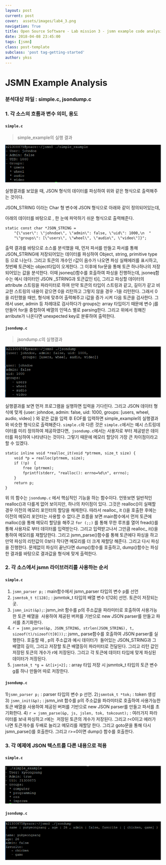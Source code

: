 ```yaml
---
layout: post
current: post
cover:  assets/images/lab4_3.png
navigation: True
title: Open Source Software - Lab mission 3 - jsmn example code analysis
date: 2018-04-08 23:45:00
tags: [jsmn]
class: post-template
subclass: 'post tag-getting-started'
author: ykss
---
```


# JSMN Example Analysis


### 분석대상 파일 : simple.c, jsondump.c



### 1. 각 소스의 흐름과 변수 의미, 용도 

#### `simple.c`

> simple_example의 실행 결과


![lab4_1](/assets/images/lab4_1.png)


실행결과를 보았을 때,  JSON 형식의 데이터를 파싱하여 위와 같은 형식으로 출력해주는 것이다.

JSON_STRING 이라는 Char 형 변수에 JSON 형식으로 아래와 같이 정의되어있는데,

아래의 데이터를 바탕으로 , 한 눈에 파악하기 쉬운 형식으로 출력해준다.

```
static const char *JSON_STRING =
	"{\"user\": \"johndoe\", \"admin\": false, \"uid\": 1000,\n  "
	"\"groups\": [\"users\", \"wheel\", \"audio\", \"video\"]}";
```

출력 결과를 바탕으로 소스를 분석했을 때, 먼저 파서를 만들고 파서를 통해 JSON_STRING에 저장되어있는 데이터를 파싱하여 Object, string, primitive type등 으로 나눈다. 그리고 토큰의 개수인 r값이 음수가 나오면 파싱 실패에러를 표시하고, 첫번째 토큰에는 object타입이 오게한다. 그 이후에 for문을 통해 토큰 하나하나의 저장되어있는 값을 분석한다.  이때 jsoneq()함수를 호출하여 파싱을 진행하는데,  jsoneq함수는 예시 데이터인 JSON _STRING과 토큰값인 t[i], 그리고 파싱할 데이터의 attribute 스트링을 파라미터로 하여 만약 토큰의 타입이 스트링과 같고, 길이가 같고 비교한 스트링의 내용이 같으면 0을 리턴하고 그렇지 않을 경우 -1을 리턴한다. 그래서 0을 리턴했을 때만, 형식에 맞추어 출력해주고 i값을 증가 시켜 다음 토큰을 검사한다. 그래서 user, admin 등 차례대로 검사하다가 groups는 array 타입이기 때문에 변수 j를 만들어 for을 중첩하여 배열의 인덱스 별로 parsing한다. 그리고 위에서 정해진 arribute가 나온다면 unexpected key로 분류하여 출력한다.



#### `jsondump.c`

> jsondump.c의 실행결과

![lab4_4](/assets/images/lab4_4.png)

실행결과를 보면 먼저 프로그램을 실행하면 입력을 기다린다. 그리고 JSON 데이터 형식에 맞게 {user: johndoe, admin: false, uid: 1000, groups: [users, wheel, audio, video] } 와 같은 값을 입력 후 EOF를 입력하면 simple_example의 실행결과와 비슷한 형식으로 출력해준다. `simple.c`와 다른 것은 `simple.c`에서는 예시 스트링데이터를 미리 정의하여 제공하였다면,` jsondump.c`에서는 사용자로 부터 제공받은 데이터를 파싱하여 나타낸다는 것이다.  그렇기 때문에 메모리 할당이 가장 큰 차이점이라고 할 수 있겠다. 

```
static inline void *realloc_it(void *ptrmem, size_t size) {
	void *p = realloc(ptrmem, size);
	if (!p)  {
		free (ptrmem);
		fprintf(stderr, "realloc(): errno=%d\n", errno);
	}
	return p;
}
```

위 의 함수는 `jsondump.c` 에서 핵심적인 기능을 하는 함수이다. 언뜻보면 일반적인 realloc()과 다를게 없어 보이지만, 하나의 차이점이 있다. 그것은 realloc()이 실패할 경우 이전의 메모리 포인터의 할당을 해제한다.  따라서 realloc_ it ()을 호출한 후에는 이전의 메모리 포인터는 사용할 수 없다.큰 흐름을 보면 main함수에서 먼저 토큰에 malloc()을 통해 메모리 할당을 해주고 `for (;;)` 를 통해 무한 루프를 열어 fread()를 통해 사용자로 부터 데이터를 입력받는다. 그리고 입력받고나서 그만큼 realloc_ it()을 통하여 메모리를 재할당한다. 그리고 jsmn_parse()함수를 통해 토큰에다 파싱을 하고 만약 파싱의 리턴값이 0보다 작다면 메모리를 더 크게 재할당 해준다. 그리고 다시 파싱을 진행한다. 문제없이 파싱이 끝난다면 dump()함수를 호출하고, dump()함수는 파싱한 결과를 바탕으로 결과값을 형식에 맞게 출력한다.



### 2. 각 소스에서 jsmn 라이브러리를 사용하는 순서 



#### `simple.c`


1) `jsmn_parser p;` : main함수에서 jsmn_parser 타입의 변수 p를 선언
2) `jsmntok_t t[128];`  : jsmntok_t 타입의 배열 변수 t[128] 선언. 토큰이 저장되는 곳.
3) ` jsmn_init(&p); `: jsmn_init 함수를 p의 주소값을 파라미터로 호출하여 사용가능한 토큰 배열을 
​    사용하여 제공된 버퍼를 기반으로 new JSON parser를 만들고 파서를 초기화한다.
4) `r = jsmn_parse(&p, JSON_STRING, strlen(JSON_STRING), t, sizeof(t)/sizeof(t[0]));`
​    : jsmn_ parse함수를 호출하여 JSON parser를 실행한다. 호출할 때 , p의 주소값과 예시 데이터가 ​      들어있는 JSON_STRING과 그 배열의 길이, 그리고 저장할 토큰 배열등이 파라미터로 전달된다. 그리고 리턴 값인 저장된 토큰의 개수가 r에 저장된다.  그리고 각 토큰에 데이터 타입에 맞게 파싱된 데이터가 저장된다. 
5) `jsmntok_t *g = &t[i+j+2];`  : array 타입 저장 시 jsmntok_t 타입의 토큰 변수 g를 하나 만들어 따로 저장한다.



#### `jsondump.c`


1)`jsmn_parser p;` : parser 타입의 변수 p 선언.
2)`jsmntok_t *tok;` : token 생성
3) `jsmn_init(&p);` : jsmn_init 함수를 p의 주소값을 파라미터로 호출하여 사용가능한 토큰 배열을 사용하여 제공된 버퍼를 기반으로 new JSON parser를 만들고 파서를 초기화한다.
4) `r = jsmn_parse(&p, js, jslen, tok, tokcount);` :  여러가지 파라미터를 보내 파싱하고 r에는 ​    저장된 토큰의 개수가 저장된다. 그리고 r<0이고 에러가 나면 토큰개수를 두배로 늘리고 메모리를 재할당 한다. 그리고 goto문을 통해 다시 jsmn_parse()를 호출한다. 그리고 r>=0이면 dump() 함수를 호출한다.



### 3. 각 예제에 JSON 텍스트를 다른 내용으로 적용 

#### `simple.c`

![lab4_2](/assets/images/lab4_2.png)

#### `jsondump.c`

![lab4_3](/assets/images/lab4_3.png)







